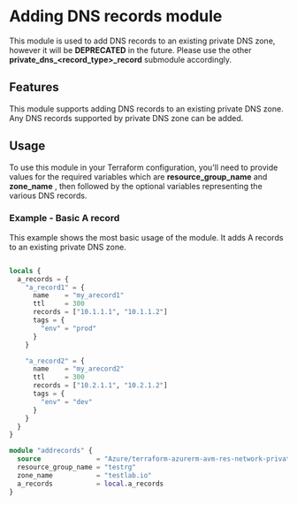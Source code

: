 # Adding DNS records module

This module is used to add DNS records to an existing private DNS zone, however it will be **DEPRECATED** in the future. Please use the other **private_dns_<record_type>_record** submodule accordingly.

## Features

This module supports adding DNS records to an existing private DNS zone. Any DNS records supported by private DNS zone can be added.

## Usage

To use this module in your Terraform configuration, you'll need to provide values for the required variables which are **resource_group_name** and **zone_name** , then followed by the optional variables representing the various DNS records.

### Example - Basic A record

This example shows the most basic usage of the module. It adds A records to an existing private DNS zone.

```terraform

locals {
  a_records = {
    "a_record1" = {
      name    = "my_arecord1"
      ttl     = 300
      records = ["10.1.1.1", "10.1.1.2"]
      tags = {
        "env" = "prod"
      }
    }

    "a_record2" = {
      name    = "my_arecord2"
      ttl     = 300
      records = ["10.2.1.1", "10.2.1.2"]
      tags = {
        "env" = "dev"
      }
    }
  }
}

module "addrecords" {
  source              = "Azure/terraform-azurerm-avm-res-network-privatednszone/azurerm//modules/addrecords"
  resource_group_name = "testrg"
  zone_name           = "testlab.io"
  a_records           = local.a_records
}

```
